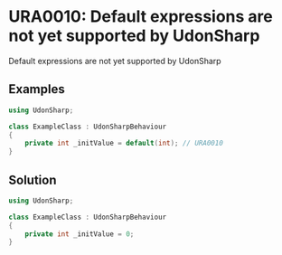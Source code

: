 # URA0010: Default expressions are not yet supported by UdonSharp

Default expressions are not yet supported by UdonSharp

## Examples

```csharp
using UdonSharp;

class ExampleClass : UdonSharpBehaviour
{
    private int _initValue = default(int); // URA0010
}
```

## Solution

```csharp
using UdonSharp;

class ExampleClass : UdonSharpBehaviour
{
    private int _initValue = 0;
}
```

